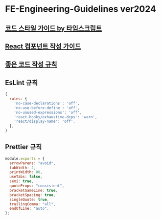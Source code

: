# FE-Engineering-Guidelines ver2024

## [코드 스타일 가이드 by 타입스크립트](https://github.ncsoft.com/ziziana0507/MobileServiceTeam-Engineering-Guidelines/blob/main/typescript.md)

## [React 컴포넌트 작성 가이드](https://github.ncsoft.com/ziziana0507/MobileServiceTeam-Engineering-Guidelines/blob/main/react.md)

## [좋은 코드 작성 규칙](https://github.ncsoft.com/ziziana0507/MobileServiceTeam-Engineering-Guidelines/blob/main/code.md)

## EsLint 규칙

```js
{
  rules: {
    'no-case-declarations': 'off',
    'no-use-before-define': 'off',
    'no-unused-expressions': 'off',
    'react-hooks/exhaustive-deps': 'warn',
    'react/display-name': 'off',
  },
}
```

## Prettier 규칙

```js
module.exports = {
  arrowParens: "avoid",
  tabWidth: 2,
  printWidth: 80,
  useTabs: false,
  semi: true,
  quoteProps: "consistent",
  bracketSameLine: true,
  bracketSpacing: true,
  singleQuote: true,
  trailingComma: "all",
  endOfLine: "auto",
};
```
